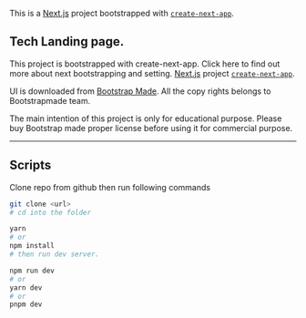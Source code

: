 This is a [Next.js](https://nextjs.org/) project bootstrapped with [`create-next-app`](https://github.com/vercel/next.js/tree/canary/packages/create-next-app).

## Tech Landing page.

This project is bootstrapped with create-next-app. Click here to find out more about next bootstrapping and setting. [Next.js](https://nextjs.org/) project [`create-next-app`](https://github.com/vercel/next.js/tree/canary/packages/create-next-app).

UI is downloaded from [Bootstrap Made](https://bootstrapmade.com/softland-bootstrap-app-landing-page-template). All the copy rights belongs to Bootstrapmade team. 


The main intention of this project is only for educational purpose. Please buy Bootstrap made proper license before using it for commercial purpose.

***

## Scripts

Clone repo from github then run following commands 

```bash
git clone <url>
# cd into the folder 

yarn 
# or 
npm install 
# then run dev server.

npm run dev
# or
yarn dev
# or
pnpm dev
```


